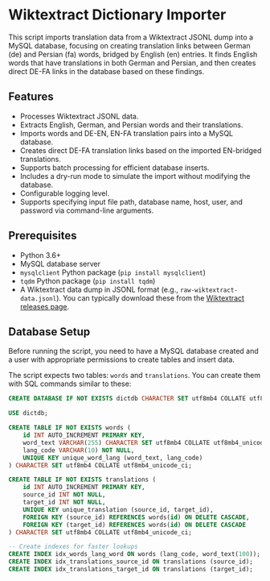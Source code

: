# Wiktextract Dictionary Importer

This script imports translation data from a Wiktextract JSONL dump into a MySQL database, focusing on creating translation links between German (de) and Persian (fa) words, bridged by English (en) entries. It finds English words that have translations in both German and Persian, and then creates direct DE-FA links in the database based on these findings.

## Features

* Processes Wiktextract JSONL data.
* Extracts English, German, and Persian words and their translations.
* Imports words and DE-EN, EN-FA translation pairs into a MySQL database.
* Creates direct DE-FA translation links based on the imported EN-bridged translations.
* Supports batch processing for efficient database inserts.
* Includes a dry-run mode to simulate the import without modifying the database.
* Configurable logging level.
* Supports specifying input file path, database name, host, user, and password via command-line arguments.

## Prerequisites

* Python 3.6+
* MySQL database server
* `mysqlclient` Python package (`pip install mysqlclient`)
* `tqdm` Python package (`pip install tqdm`)
* A Wiktextract data dump in JSONL format (e.g., `raw-wiktextract-data.jsonl`). You can typically download these from the [Wiktextract releases page](https://github.com/wiktextract/wiktextract/releases).

## Database Setup

Before running the script, you need to have a MySQL database created and a user with appropriate permissions to create tables and insert data.

The script expects two tables: `words` and `translations`. You can create them with SQL commands similar to these:

````````sql
CREATE DATABASE IF NOT EXISTS dictdb CHARACTER SET utf8mb4 COLLATE utf8mb4_unicode_ci;

USE dictdb;

CREATE TABLE IF NOT EXISTS words (
    id INT AUTO_INCREMENT PRIMARY KEY,
    word_text VARCHAR(255) CHARACTER SET utf8mb4 COLLATE utf8mb4_unicode_ci NOT NULL,
    lang_code VARCHAR(10) NOT NULL,
    UNIQUE KEY unique_word_lang (word_text, lang_code)
) CHARACTER SET utf8mb4 COLLATE utf8mb4_unicode_ci;

CREATE TABLE IF NOT EXISTS translations (
    id INT AUTO_INCREMENT PRIMARY KEY,
    source_id INT NOT NULL,
    target_id INT NOT NULL,
    UNIQUE KEY unique_translation (source_id, target_id),
    FOREIGN KEY (source_id) REFERENCES words(id) ON DELETE CASCADE,
    FOREIGN KEY (target_id) REFERENCES words(id) ON DELETE CASCADE
) CHARACTER SET utf8mb4 COLLATE utf8mb4_unicode_ci;

-- Create indexes for faster lookups
CREATE INDEX idx_words_lang_word ON words (lang_code, word_text(100)); -- Index prefix for potentially long words
CREATE INDEX idx_translations_source_id ON translations (source_id);
CREATE INDEX idx_translations_target_id ON translations (target_id);
